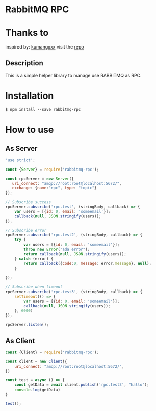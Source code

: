 # RabbitMQ RPC

# Thanks to

inspired by: [kumangxxx](https://github.com/kumangxxx)
visit the [repo](https://github.com/kumangxxx/gits-rabbit-rpc-server)



## Description

This is a simple helper library to manage use RABBITMQ as RPC.

# Installation

```
$ npm install --save rabbitmq-rpc
```

# How to use

## As Server

```javascript
'use strict';

const {Server} = require('rabbitmq-rpc');

const rpcServer = new Server({
   uri_connect: "amqp://root:root@localhost:5672/",
   exchange: {name:"rpc", type: "topic"}
});

// Subscribe success
rpcServer.subscribe('rpc.test', (stringBody, callback) => {
    var users = [{id: 0, email: 'someemail'}];
    callback(null, JSON.stringify(users)); 
});

// Subscribe error
rpcServer.subscribe('rpc.test2', (stringBody, callback) => {
    try {
        var users = [{id: 0, email: 'someemail'}];
        throw new Error("ada error");
        return callback(null, JSON.stringify(users));    
    } catch (error) {
        return callback({code:0, message: error.message}, null);
    }
     
});

// Subscribe when timeout
rpcServer.subscribe('rpc.test3', (stringBody, callback) => {
    setTimeout(() => {
        var users = [{id: 0, email: 'someemail'}];
        callback(null, JSON.stringify(users));
    }, 6000)
});

rpcServer.listen();
```

## As Client

```javascript
const {Client} = require('rabbitmq-rpc');

const client = new Client({
    uri_connect: "amqp://root:root@localhost:5672/",
})

const test = async () => {
    const getData = await client.publish('rpc.test3', "hallo");
    console.log(getData)
}

test();
```

# 
